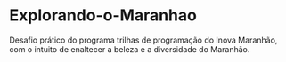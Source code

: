 # Explorando-o-Maranhao
Desafio prático do programa trilhas de programação do Inova Maranhão, com o intuito de enaltecer a beleza e a diversidade do Maranhão.

